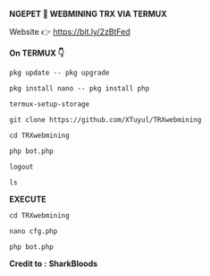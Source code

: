 **NGEPET 🤑 WEBMINING TRX VIA TERMUX**

Website 👉 https://bit.ly/2zBtFed


**On TERMUX 👇**

  `pkg update -- pkg upgrade`

  `pkg install nano -- pkg install php`

  `termux-setup-storage`

  `git clone https://github.com/XTuyul/TRXwebmining`

  `cd TRXwebmining`

  `php bot.php`

  `logout`

  `ls`



**EXECUTE**

  `cd TRXwebmining`

  `nano cfg.php`

  `php bot.php`



**Credit to :** __SharkBloods__

